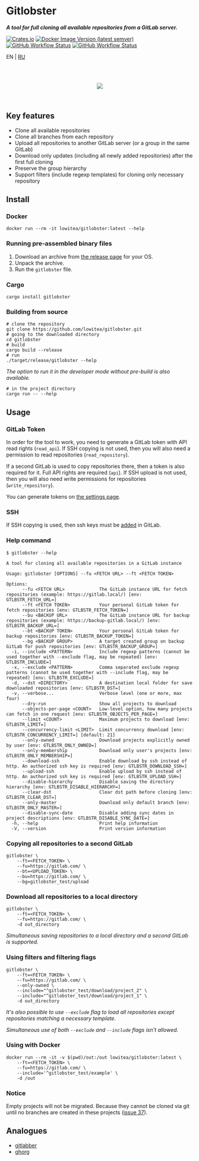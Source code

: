 # Gitlobster

**_A tool for full cloning all available repositories from a GitLab server._**

[![Crates.io](https://img.shields.io/crates/v/gitlobster?style=for-the-badge)](https://crates.io/crates/gitlobster)
[![Docker Image Version (latest semver)](https://img.shields.io/docker/v/lowitea/gitlobster?sort=semver&label=docker&style=for-the-badge)](https://hub.docker.com/r/lowitea/gitlobster)
[![GitHub Workflow Status](https://img.shields.io/github/actions/workflow/status/lowitea/gitlobster/integration_test.yml?branch=master&label=integration%20tests&style=for-the-badge)](https://github.com/lowitea/gitlobster/actions)
[![GitHub Workflow Status](https://img.shields.io/github/actions/workflow/status/lowitea/gitlobster/test.yml?branch=master&label=unit%20tests&style=for-the-badge)](https://github.com/lowitea/gitlobster/actions)

EN | [RU](README.RU.md)

<br>
<br>

<p align="center"><img src="https://github.com/lowitea/gitlobster/raw/master/logo.png"></p>

<br>

## Key features

- Clone all available repositories
- Clone all branches from each repository
- Upload all repositories to another GitLab server (or a group in the same GitLab)
- Download only updates (including all newly added repositories) after the first full cloning
- Preserve the group hierarchy
- Support filters (include regexp templates) for cloning only necessary repository

## Install

### Docker

```shell
docker run --rm -it lowitea/gitlobster:latest --help
```

### Running pre-assembled binary files

1. Download an archive from [the release page](https://github.com/lowitea/gitlobster/releases) for your OS.
2. Unpack the archive.
3. Run the `gitlobster` file.

### Cargo

```shell
cargo install gitlobster
```

### Building from source

```shell
# clone the repository
git clone https://github.com/lowitea/gitlobster.git
# going to the downloaded directory
cd gitlobster
# build
cargo build --release
# run
./target/release/gitlobster --help
```

_The option to run it in the developer mode without pre-build is also available._

```shell
# in the project directory
cargo run -- --help
```

## Usage

### GitLab Token

In order for the tool to work, you need to generate a GitLab token with API read rights (`read_api`). If SSH copying is not used, then you will also need a permission to read repositories (`read_repository`).

If a second GitLab is used to copy repositories there, then a token is also required for it. Full API rights are required (`api`). If SSH upload is not used, then you will also need write permissions for repositories (`write_repository`).

You can generate tokens on [the settings page](https://github.com/-/profile/personal_access_tokens).

### SSH

If SSH copying is used, then ssh keys must be [added](https://gitlab.com/-/profile/keys) in GitLab.

### Help command

```text
$ gitlobster --help

A tool for cloning all available repositories in a GitLab instance

Usage: gitlobster [OPTIONS] --fu <FETCH URL> --ft <FETCH TOKEN>

Options:
      --fu <FETCH URL>             The GitLab instance URL for fetch repositories (example: https://gitlab.local/) [env: GTLBSTR_FETCH_URL=]
      --ft <FETCH TOKEN>           Your personal GitLab token for fetch repositories [env: GTLBSTR_FETCH_TOKEN=]
      --bu <BACKUP URL>            The GitLab instance URL for backup repositories (example: https://backup-gitlab.local/) [env: GTLBSTR_BACKUP_URL=]
      --bt <BACKUP TOKEN>          Your personal GitLab token for backup repositories [env: GTLBSTR_BACKUP_TOKEN=]
      --bg <BACKUP GROUP>          A target created group on backup GitLab for push repositories [env: GTLBSTR_BACKUP_GROUP=]
  -i, --include <PATTERN>          Include regexp patterns (cannot be used together with --exclude flag, may be repeated) [env: GTLBSTR_INCLUDE=]
  -x, --exclude <PATTERN>          Comma separated exclude regexp patterns (cannot be used together with --include flag, may be repeated) [env: GTLBSTR_EXCLUDE=]
  -d, --dst <DIRECTORY>            A destination local folder for save downloaded repositories [env: GTLBSTR_DST=]
  -v, --verbose...                 Verbose level (one or more, max four)
      --dry-run                    Show all projects to download
      --objects-per-page <COUNT>   Low-level option, how many projects can fetch in one request [env: GTLBSTR_OBJECTS_PER_PAGE=]
      --limit <COUNT>              Maximum projects to download [env: GTLBSTR_LIMIT=]
      --concurrency-limit <LIMIT>  Limit concurrency download [env: GTLBSTR_CONCURRENCY_LIMIT=] [default: 21]
      --only-owned                 Download projects explicitly owned by user [env: GTLBSTR_ONLY_OWNED=]
      --only-membership            Download only user's projects [env: GTLBSTR_ONLY_MEMBERSHIP=]
      --download-ssh               Enable download by ssh instead of http. An authorized ssh key is required [env: GTLBSTR_DOWNLOAD_SSH=]
      --upload-ssh                 Enable upload by ssh instead of http. An authorized ssh key is required [env: GTLBSTR_UPLOAD_SSH=]
      --disable-hierarchy          Disable saving the directory hierarchy [env: GTLBSTR_DISABLE_HIERARCHY=]
      --clear-dst                  Clear dst path before cloning [env: GTLBSTR_CLEAR_DST=]
      --only-master                Download only default branch [env: GTLBSTR_ONLY_MASTER=]
      --disable-sync-date          Disable adding sync dates in project descriptions [env: GTLBSTR_DISABLE_SYNC_DATE=]
  -h, --help                       Print help information
  -V, --version                    Print version information
```

### Copying all repositories to a second GitLab

```shell
gitlobster \
    --ft=<FETCH_TOKEN> \
    --fu=https://gitlab.com/ \
    --bt=<UPLOAD_TOKEN> \
    --bu=https://gitlab.com/ \
    --bg=gitlobster_test/upload
```

### Download all repositories to a local directory

```shell
gitlobster \
    --ft=<FETCH_TOKEN> \
    --fu=https://gitlab.com/ \
    -d out_directory
```

_Simultaneous saving repositories to a local directory and a second GitLab is supported._

### Using filters and filtering flags

```shell
gitlobster \
    --ft=<FETCH_TOKEN> \
    --fu=https://gitlab.com/ \
    --only-owned \
    --include="^gitlobster_test/download/project_2" \
    --include="^gitlobster_test/download/project_1" \
    -d out_directory
```

_It's also possible to use `--exclude` flag to load all repositories except repositories matching a necessary template._

_Simultaneous use of both `--exclude` and `--include` flags isn't allowed._

### Using with Docker

```shell
docker run --rm -it -v $(pwd)/out:/out lowitea/gitlobster:latest \
    --ft=<FETCH_TOKEN> \
    --fu=https://gitlab.com/ \
    --include='^gitlobster_test/example' \
    -d /out
```

### Notice

Empty projects will not be migrated. Because they cannot be cloned via git until no branches are created in these projects ([issue 37](https://github.com/lowitea/gitlobster/issues/37)).

## Analogues

- [gitlabber](https://github.com/ezbz/gitlabber)
- [ghorg](https://github.com/gabrie30/ghorg)
